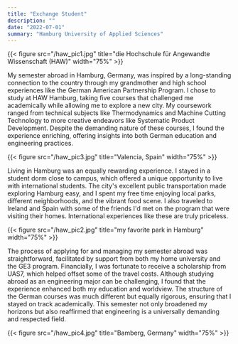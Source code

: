 ```yaml
---
title: "Exchange Student"
description: ""
date: "2022-07-01"
summary: "Hamburg University of Applied Sciences"
---
```


{{< figure src="/haw_pic1.jpg" title="die Hochschule für Angewandte Wissenschaft (HAW)" width="75%" >}}

My semester abroad in Hamburg, Germany, was inspired by a long-standing connection to the country through my grandmother and high school experiences like the German American Partnership Program. I chose to study at HAW Hamburg, taking five courses that challenged me academically while allowing me to explore a new city. My coursework ranged from technical subjects like Thermodynamics and Machine Cutting Technology to more creative endeavors like Systematic Product Development. Despite the demanding nature of these courses, I found the experience enriching, offering insights into both German education and engineering practices.

{{< figure src="/haw_pic3.jpg" title="Valencia, Spain" width="75%" >}}

Living in Hamburg was an equally rewarding experience. I stayed in a student dorm close to campus, which offered a unique opportunity to live with international students. The city's excellent public transportation made exploring Hamburg easy, and I spent my free time enjoying local parks, different neighborhoods, and the vibrant food scene. I also traveled to Ireland and Spain with some of the friends I'd met on the program that were visiting their homes. International experiences like these are truly priceless.

{{< figure src="/haw_pic2.jpg" title="my favorite park in Hamburg" width="75%" >}}

The process of applying for and managing my semester abroad was straightforward, facilitated by support from both my home university and the GE3 program. Financially, I was fortunate to receive a scholarship from UAS7, which helped offset some of the travel costs. Although studying abroad as an engineering major can be challenging, I found that the experience enhanced both my education and worldview. The structure of the German courses was much different but equally rigorous, ensuring that I stayed on track academically. This semester not only broadened my horizons but also reaffirmed that engineering is a universally demanding and respected field.

{{< figure src="/haw_pic4.jpg" title="Bamberg, Germany" width="75%" >}}
